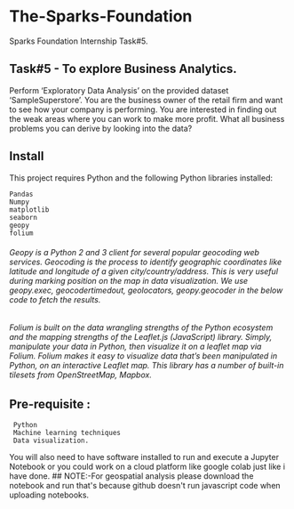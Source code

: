# The-Sparks-Foundation
Sparks Foundation Internship Task#5.
## Task#5 - To explore Business Analytics.
Perform ‘Exploratory Data Analysis’ on the provided dataset
‘SampleSuperstore’.
You are the business owner of the retail firm and want to see
how your company is performing. You are interested in finding
out the weak areas where you can work to make more profit.
What all business problems you can derive by looking into the
data?
## Install
 This project requires Python and the following Python libraries installed:
    
    Pandas
    Numpy
    matplotlib
    seaborn
    geopy
    folium
 ###### Geopy is a Python 2 and 3 client for several popular geocoding web services. Geocoding is the process to identify geographic coordinates like latitude and longitude of a given city/country/address. This is very useful during marking position on the map in data visualization. We use geopy.exec, geocodertimedout, geolocators, geopy.geocoder in the below code to fetch the results.
###### Folium is built on the data wrangling strengths of the Python ecosystem and the mapping strengths of the Leaflet.js (JavaScript) library. Simply, manipulate   your data in Python, then visualize it on a leaflet map via Folium. Folium makes it easy to visualize data that’s been manipulated in Python, on an interactive Leaflet map. This library has a number of built-in tilesets from OpenStreetMap, Mapbox. 
## Pre-requisite :

     Python
     Machine learning techniques
     Data visualization.
You will also need to have software installed to run and execute a Jupyter Notebook or you could work on a cloud platform like google colab just like i have done.   ##  NOTE:-For geospatial analysis please download the notebook and run that's because github doesn't run javascript code when uploading notebooks.  
      
